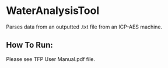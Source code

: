 # WaterAnalysisTool
Parses data from an outputted .txt file from an ICP-AES machine.

## How To Run:
Please see TFP User Manual.pdf file.
